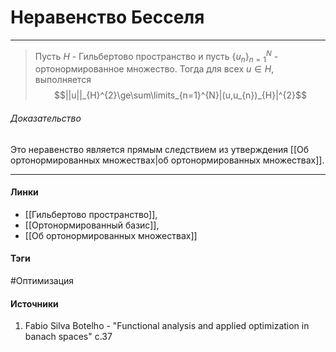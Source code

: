 # Неравенство Бесселя
***
>Пусть $H$ - Гильбертово пространство и пусть $\{u_{n}\}_{n=1}^{N}$ - ортонормированное множество. Тогда для всех $u\in H$, выполняется $$||u||_{H}^{2}\ge\sum\limits_{n=1}^{N}|(u,u_{n})_{H}|^{2}$$

###### Доказательство
Это неравенство является прямым следствием из утверждения [[Об ортонормированных множествах|об ортонормированных множествах]].
***
#### Линки
- [[Гильбертово пространство]],
- [[Ортонормированный базис]],
- [[Об ортонормированных множествах]]
#### Тэги
 #Оптимизация 
#### Источники
1. Fabio Silva Botelho - "Functional analysis and applied optimization in banach spaces" c.37